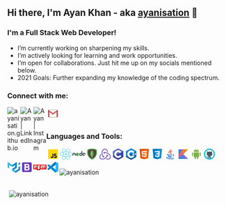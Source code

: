 ## Hi there, I'm Ayan Khan - aka [ayanisation][website] 👋


### I'm a Full Stack Web Developer!

- I’m currently working on sharpening my skills.
- I’m actively looking for learning and work opportunities.
- I’m open for collaborations. Just hit me up on my socials mentioned below.
- 2021 Goals: Further expanding my knowledge of the coding spectrum. 


### Connect with me:

[<img align="left" alt="ayanisation.github.io" width="30px" src="https://image.flaticon.com/icons/svg/2920/2920277.svg" />][website]
[<img align="left" alt="Ayan | LinkedIn" width="30px" src="https://avatars3.githubusercontent.com/u/357098?s=200&v=4" />][linkedin]
[<img align="left" alt="Ayan | Instagram" width="30px" src="https://image.flaticon.com/icons/svg/174/174855.svg" />][instagram]
[<img align="left" alt="Ayan | Mail" width="30px" src="https://github.com/ayanisation/portfolio-ayan/blob/main/images/icons8-gmail.svg" />][email]

<br/>
<br/>

### Languages and Tools:
<img align="left" alt="JavaScript" width="30px" src="https://github.com/ayanisation/portfolio-ayan/blob/main/images/javascript.svg" />
<img align="left" alt="ReactJS" width="30px" src="https://github.com/ayanisation/portfolio-ayan/blob/main/images/icons8-react-native.svg" />
<img align="left" alt="Node JS" width="30px" src="https://github.com/ayanisation/portfolio-ayan/blob/main/images/icons8-nodejs.svg" />
<img align="left" alt="Mongo DB" width="30px" src="https://github.com/ayanisation/portfolio-ayan/blob/main/images/icons8-mongodb.svg" />
<img align="left" alt="Redux" width="30px" src="https://github.com/ayanisation/portfolio-ayan/blob/main/images/icons8-redux-48.png" />
<img align="left" alt="C" width="30px" src="https://github.com/ayanisation/portfolio-ayan/blob/main/images/icons8-c-programming.svg" />
<img align="left" alt="Cpp" width="30px" src="https://github.com/ayanisation/portfolio-ayan/blob/main/images/icons8-c%2B%2B.svg" />
<img align="left" alt="Html" width="30px" src="https://github.com/ayanisation/portfolio-ayan/blob/main/images/icons8-html-5.svg" />
<img align="left" alt="Css" width="30px" src="https://github.com/ayanisation/portfolio-ayan/blob/main/images/icons8-css3.svg" />
<img align="left" alt="Java" width="30px" src="https://github.com/ayanisation/portfolio-ayan/blob/main/images/icons8-java.svg" />
<img align="left" alt="Kotlin" width="30px" src="https://github.com/ayanisation/portfolio-ayan/blob/main/images/icons8-kotlin.svg" />
<img align="left" alt="Android" width="30px" src="https://github.com/ayanisation/portfolio-ayan/blob/main/images/icons8-android-os.svg" />
<img align="left" alt="Git" width="30px" src="https://github.com/ayanisation/portfolio-ayan/blob/main/images/icons8-github.svg" />
<img align="left" alt="MaterialUI" width="30px" src="https://github.com/ayanisation/portfolio-ayan/blob/main/images/icons8-material-ui.svg" />
<img align="left" alt="Bootstrap" width="30px" src="https://github.com/ayanisation/portfolio-ayan/blob/main/images/icons8-bootstrap.svg" />
<img align="left" alt="Npm" width="30px" src="https://github.com/ayanisation/portfolio-ayan/blob/main/images/icons8-npm.svg" />
<img align="left" alt="VsCode" width="30px" src="https://github.com/ayanisation/portfolio-ayan/blob/main/images/icons8-visual-studio-code-2019.svg" />

<br/>
<br/>


<p><img align="left" src="https://github-readme-stats.vercel.app/api/top-langs?username=ayanisation&show_icons=true&locale=en&layout=compact" alt="ayanisation" /></p>
<br/>
<br/>
<p>&nbsp;<img align="center" src="https://github-readme-stats.vercel.app/api?username=ayanisation&show_icons=true&locale=en" alt="ayanisation" /></p>



[website]: https://ayanisation.github.io/portfolio-ayan/
[instagram]: https://www.instagram.com/internet_extrovert/
[linkedin]: https://www.linkedin.com/in/ayan-khan-664324192/
[email]: mailto:ayan020299@gmail.com?subject=Hi

